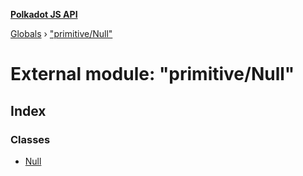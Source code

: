 **[Polkadot JS API](../README.md)**

[Globals](../globals.md) › ["primitive/Null"](_primitive_null_.md)

# External module: "primitive/Null"

## Index

### Classes

* [Null](../classes/_primitive_null_.null.md)